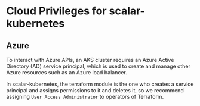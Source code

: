 # Cloud Privileges for scalar-kubernetes

## Azure

To interact with Azure APIs, an AKS cluster requires an Azure Active Directory (AD) service principal, which is used to create and manage other Azure resources such as an Azure load balancer.

In scalar-kubernetes, the terraform module is the one who creates a service principal and assigns permissions to it and deletes it, so we recommend assigning `User Access Administrator` to operators of Terraform.
